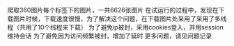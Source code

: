 爬取360图片每个标签下的图片，一共6626张图片
在试运行的过程中，发现在下载图片时候，下载速度很慢，为了解决这个问题，在下载图片处采用了采用了多线程（共用了10个线程来下载）
为了避免ip被封，采用cookies登入，并用session维持会话
为了避免因为访问频繁被封，增加了延时
更多问题，请见问题记录
